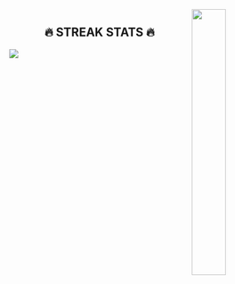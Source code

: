 

<div>
  <img align="right" width="35%" src="https://owlbertsio-resized.s3.amazonaws.com/Popper.psd.full.png">
</div>


<h2 align="center">🔥 STREAK STATS 🔥</h2>
<div align="left">
    <img src="https://github-readme-streak-stats.herokuapp.com?user=1QByte&theme=cobalt">
</div>
